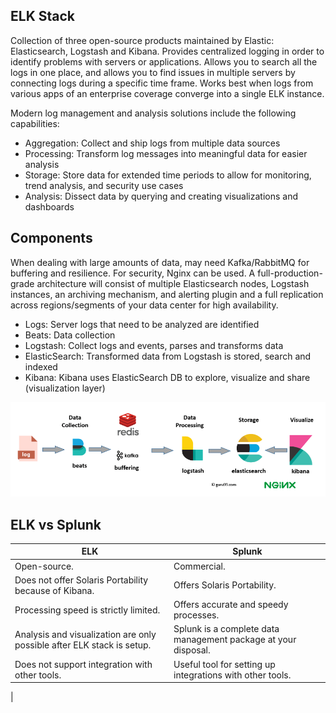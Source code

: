 ## ELK Stack

Collection of three open-source products maintained by Elastic: Elasticsearch, Logstash and Kibana. Provides centralized logging in order to identify problems with servers or applications. Allows you to search all the logs in one place, and allows you to find issues in multiple servers by connecting logs during a specific time frame. Works best when logs from various apps of an enterprise coverage converge into a single ELK instance.

Modern log management and analysis solutions include the following capabilities:

- Aggregation: Collect and ship logs from multiple data sources
- Processing: Transform log messages into meaningful data for easier analysis
- Storage: Store data for extended time periods to allow for monitoring, trend analysis, and security use cases
- Analysis: Dissect data by querying and creating visualizations and dashboards

## Components

When dealing with large amounts of data, may need Kafka/RabbitMQ for buffering and resilience. For security, Nginx can be used. A full-production-grade architecture will consist of multiple Elasticsearch nodes, Logstash instances, an archiving mechanism, and alerting plugin and a full replication across regions/segments of your data center for high availability.

- Logs: Server logs that need to be analyzed are identified
- Beats: Data collection
- Logstash: Collect logs and events, parses and transforms data
- ElasticSearch: Transformed data from Logstash is stored, search and indexed
- Kibana: Kibana uses ElasticSearch DB to explore, visualize and share (visualization layer)

<img src="./assets/elk-stack.png">

## ELK vs Splunk

| ELK                                                                    | Splunk                                                         |
| ---------------------------------------------------------------------- | -------------------------------------------------------------- |
| Open-source.                                                           | Commercial.                                                    |
| Does not offer Solaris Portability because of Kibana.                  | Offers Solaris Portability.                                    |
| Processing speed is strictly limited.                                  | Offers accurate and speedy processes.                          |
| Analysis and visualization are only possible after ELK stack is setup. | Splunk is a complete data management package at your disposal. |
| Does not support integration with other tools.                         | Useful tool for setting up integrations with other tools.      |

|
